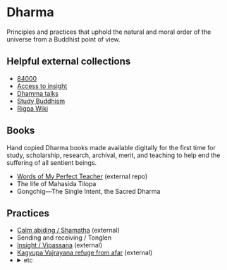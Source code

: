 # Dharma
Principles and practices that uphold the natural and moral order of the universe from a Buddhist point of view.

## Helpful external collections

- [84000](https://84000.co/)  
- [Access to insight](https://www.accesstoinsight.org/)  
- [Dhamma talks](https://www.dhammatalks.org/)  
- [Study Buddhism](https://studybuddhism.com/)  
- [Rigpa Wiki](https://www.rigpawiki.org/index.php?title=Main_Page)  

## Books
Hand copied Dharma books made available digitally for the first time for study, scholarship, research, archival, merit, and teaching to help end the suffering of all sentient beings.

- [Words of My Perfect Teacher](https://github.com/ryanallen/words-of-my-perfect-teacher) (external repo)  
- The life of Mahasida Tilopa  
- Gongchig&mdash;The Single Intent, the Sacred Dharma  

## Practices

- [Calm abiding / Shamatha](https://openmindapp.org/meditations/insight__calm-down.html) (external)  
- Sending and receiving / Tonglen  
- [Insight / Vipassana](https://openmindapp.org/) (external)  
- [Kagyupa Vajrayana refuge from afar](https://garchen.net/refuge-from-afar/) (external)  
- <details><summary>etc</summary><a href="https://www.garchen.store">Secret</a> <a href="https://garchen.net/lib-table-of-contents/">Ngondro</a> <a href="https://garchen.net/">Online</a> <a href="https://garchen.net/personal-retreats/">Retreats</a><br><details><summary>DO NOT ACCESS WITHOUT PERMISSION</summary>1, <a href="docs\v.md">2</a>, <a href="docs\v.md">3</a>, 4.</details></details>    
